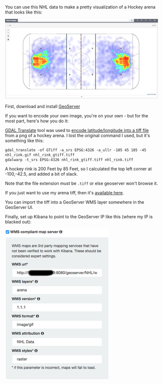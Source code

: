 
You can use this NHL data to make a pretty visualization of a Hockey arena that looks like this:

![Arena Viz](https://github.com/PhaedrusTheGreek/nhl-stats-elasticsearch/blob/master/geo-arena/arena-viz.png)

First, download and install [GeoServer](http://geoserver.org/)

If you want to encode your own image, you're on your own - but for the most part, here's how you do it:

[GDAL Translate](http://www.gdal.org/gdal_translate.html) tool was used to [encode latitude/longitude into a tiff file](http://gis.stackexchange.com/questions/118180/convert-png-to-geotiff-using-gdal) from a png of a hockey arena.  I lost the original command I used, but it's something like this:

```
gdal_translate -of GTiff -a_srs EPSG:4326 -a_ullr -105 45 105 -45 nhl_rink.gif nhl_rink_gtiff.tiff
gdalwarp -t_srs EPSG:4326 nhl_rink_gtiff.tiff nhl_rink.tiff
```

A hockey rink is 200 Feet by 85 Feet, so I calculated the top left corner at -100,-42.5, and added a bit of slack.

Note that the file extension must be `.tiff` or else geoserver won't browse it.

If you just want to use my arena tiff, then it's [available here](https://github.com/PhaedrusTheGreek/nhl-stats-elasticsearch/blob/master/geo-arena/arena.tiff). 

You can import the tiff into a GeoServer WMS layer somewhere in the GeoServer UI.

Finally, set up Kibana to point to the GeoServer IP like this (where my IP is blacked out):

![Kibana Config](https://github.com/PhaedrusTheGreek/nhl-stats-elasticsearch/blob/master/geo-arena/kibana-settings.png)



